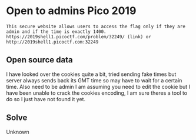 # Open to admins Pico 2019
```
This secure website allows users to access the flag only if they are admin and if the time is exactly 1400. https://2019shell1.picoctf.com/problem/32249/ (link) or http://2019shell1.picoctf.com:32249
```
## Open source data

I have looked over the cookies quite a bit, tried sending fake times but server always sends back its GMT time so may have to wait
for a certain time. Also need to be admin I am assuming you need to edit the cookie but I have been unable to crack the cookies
encoding, I am sure theres a tool to do so I just have not found it yet.

## Solve

Unknown